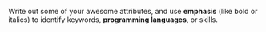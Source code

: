 Write out some of your awesome attributes, and use **emphasis** (like bold or italics) to identify keywords, __programming languages__, or skills. 
